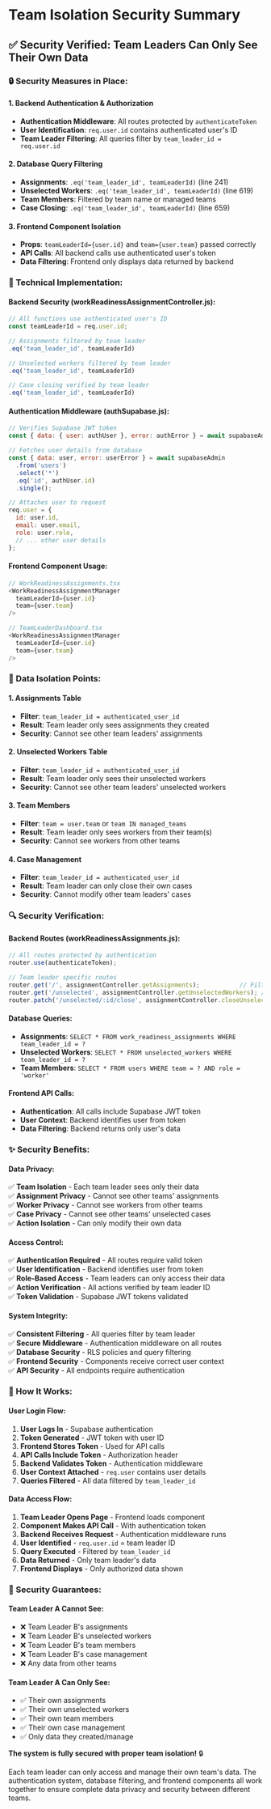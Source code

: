 # Team Isolation Security Summary

## ✅ **Security Verified: Team Leaders Can Only See Their Own Data**

### **🔒 Security Measures in Place:**

#### **1. Backend Authentication & Authorization**
- **Authentication Middleware**: All routes protected by `authenticateToken`
- **User Identification**: `req.user.id` contains authenticated user's ID
- **Team Leader Filtering**: All queries filter by `team_leader_id = req.user.id`

#### **2. Database Query Filtering**
- **Assignments**: `.eq('team_leader_id', teamLeaderId)` (line 241)
- **Unselected Workers**: `.eq('team_leader_id', teamLeaderId)` (line 619)
- **Team Members**: Filtered by team name or managed teams
- **Case Closing**: `.eq('team_leader_id', teamLeaderId)` (line 659)

#### **3. Frontend Component Isolation**
- **Props**: `teamLeaderId={user.id}` and `team={user.team}` passed correctly
- **API Calls**: All backend calls use authenticated user's token
- **Data Filtering**: Frontend only displays data returned by backend

### **🔧 Technical Implementation:**

#### **Backend Security (workReadinessAssignmentController.js):**
```javascript
// All functions use authenticated user's ID
const teamLeaderId = req.user.id;

// Assignments filtered by team leader
.eq('team_leader_id', teamLeaderId)

// Unselected workers filtered by team leader  
.eq('team_leader_id', teamLeaderId)

// Case closing verified by team leader
.eq('team_leader_id', teamLeaderId)
```

#### **Authentication Middleware (authSupabase.js):**
```javascript
// Verifies Supabase JWT token
const { data: { user: authUser }, error: authError } = await supabaseAdmin.auth.getUser(token);

// Fetches user details from database
const { data: user, error: userError } = await supabaseAdmin
  .from('users')
  .select('*')
  .eq('id', authUser.id)
  .single();

// Attaches user to request
req.user = {
  id: user.id,
  email: user.email,
  role: user.role,
  // ... other user details
};
```

#### **Frontend Component Usage:**
```javascript
// WorkReadinessAssignments.tsx
<WorkReadinessAssignmentManager 
  teamLeaderId={user.id} 
  team={user.team} 
/>

// TeamLeaderDashboard.tsx  
<WorkReadinessAssignmentManager 
  teamLeaderId={user.id} 
  team={user.team} 
/>
```

### **🎯 Data Isolation Points:**

#### **1. Assignments Table**
- **Filter**: `team_leader_id = authenticated_user_id`
- **Result**: Team leader only sees assignments they created
- **Security**: Cannot see other team leaders' assignments

#### **2. Unselected Workers Table**
- **Filter**: `team_leader_id = authenticated_user_id`
- **Result**: Team leader only sees their unselected workers
- **Security**: Cannot see other team leaders' unselected workers

#### **3. Team Members**
- **Filter**: `team = user.team` or `team IN managed_teams`
- **Result**: Team leader only sees workers from their team(s)
- **Security**: Cannot see workers from other teams

#### **4. Case Management**
- **Filter**: `team_leader_id = authenticated_user_id`
- **Result**: Team leader can only close their own cases
- **Security**: Cannot modify other team leaders' cases

### **🔍 Security Verification:**

#### **Backend Routes (workReadinessAssignments.js):**
```javascript
// All routes protected by authentication
router.use(authenticateToken);

// Team leader specific routes
router.get('/', assignmentController.getAssignments);           // Filtered by team_leader_id
router.get('/unselected', assignmentController.getUnselectedWorkers); // Filtered by team_leader_id
router.patch('/unselected/:id/close', assignmentController.closeUnselectedWorkerCase); // Verified by team_leader_id
```

#### **Database Queries:**
- **Assignments**: `SELECT * FROM work_readiness_assignments WHERE team_leader_id = ?`
- **Unselected Workers**: `SELECT * FROM unselected_workers WHERE team_leader_id = ?`
- **Team Members**: `SELECT * FROM users WHERE team = ? AND role = 'worker'`

#### **Frontend API Calls:**
- **Authentication**: All calls include Supabase JWT token
- **User Context**: Backend identifies user from token
- **Data Filtering**: Backend returns only user's data

### **✨ Security Benefits:**

#### **Data Privacy:**
✅ **Team Isolation** - Each team leader sees only their data  
✅ **Assignment Privacy** - Cannot see other teams' assignments  
✅ **Worker Privacy** - Cannot see workers from other teams  
✅ **Case Privacy** - Cannot see other teams' unselected cases  
✅ **Action Isolation** - Can only modify their own data  

#### **Access Control:**
✅ **Authentication Required** - All routes require valid token  
✅ **User Identification** - Backend identifies user from token  
✅ **Role-Based Access** - Team leaders can only access their data  
✅ **Action Verification** - All actions verified by team leader ID  
✅ **Token Validation** - Supabase JWT tokens validated  

#### **System Integrity:**
✅ **Consistent Filtering** - All queries filter by team leader  
✅ **Secure Middleware** - Authentication middleware on all routes  
✅ **Database Security** - RLS policies and query filtering  
✅ **Frontend Security** - Components receive correct user context  
✅ **API Security** - All endpoints require authentication  

### **🔧 How It Works:**

#### **User Login Flow:**
1. **User Logs In** - Supabase authentication
2. **Token Generated** - JWT token with user ID
3. **Frontend Stores Token** - Used for API calls
4. **API Calls Include Token** - Authorization header
5. **Backend Validates Token** - Authentication middleware
6. **User Context Attached** - `req.user` contains user details
7. **Queries Filtered** - All data filtered by `team_leader_id`

#### **Data Access Flow:**
1. **Team Leader Opens Page** - Frontend loads component
2. **Component Makes API Call** - With authentication token
3. **Backend Receives Request** - Authentication middleware runs
4. **User Identified** - `req.user.id` = team leader ID
5. **Query Executed** - Filtered by `team_leader_id`
6. **Data Returned** - Only team leader's data
7. **Frontend Displays** - Only authorized data shown

### **🎯 Security Guarantees:**

#### **Team Leader A Cannot See:**
- ❌ Team Leader B's assignments
- ❌ Team Leader B's unselected workers  
- ❌ Team Leader B's team members
- ❌ Team Leader B's case management
- ❌ Any data from other teams

#### **Team Leader A Can Only See:**
- ✅ Their own assignments
- ✅ Their own unselected workers
- ✅ Their own team members
- ✅ Their own case management
- ✅ Only data they created/manage

**The system is fully secured with proper team isolation!** 🔒

Each team leader can only access and manage their own team's data. The authentication system, database filtering, and frontend components all work together to ensure complete data privacy and security between different teams.






